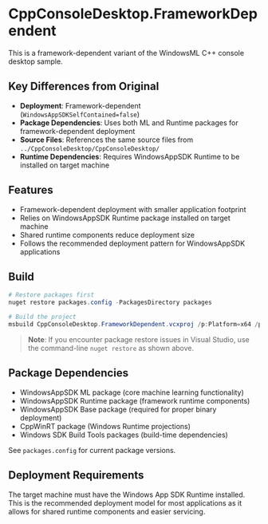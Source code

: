 # CppConsoleDesktop.FrameworkDependent

This is a framework-dependent variant of the WindowsML C++ console desktop sample.

## Key Differences from Original

- **Deployment**: Framework-dependent (`WindowsAppSDKSelfContained=false`)
- **Package Dependencies**: Uses both ML and Runtime packages for framework-dependent deployment
- **Source Files**: References the same source files from `../CppConsoleDesktop/CppConsoleDesktop/`
- **Runtime Dependencies**: Requires WindowsAppSDK Runtime to be installed on target machine

## Features

- Framework-dependent deployment with smaller application footprint
- Relies on WindowsAppSDK Runtime package installed on target machine
- Shared runtime components reduce deployment size
- Follows the recommended deployment pattern for WindowsAppSDK applications

## Build

```powershell
# Restore packages first
nuget restore packages.config -PackagesDirectory packages

# Build the project
msbuild CppConsoleDesktop.FrameworkDependent.vcxproj /p:Platform=x64 /p:Configuration=Release
```

> **Note**: If you encounter package restore issues in Visual Studio, use the command-line `nuget restore` as shown above.

## Package Dependencies

- WindowsAppSDK ML package (core machine learning functionality)
- WindowsAppSDK Runtime package (framework runtime components)
- WindowsAppSDK Base package (required for proper binary deployment)
- CppWinRT package (Windows Runtime projections)
- Windows SDK Build Tools packages (build-time dependencies)

See `packages.config` for current package versions.

## Deployment Requirements

The target machine must have the Windows App SDK Runtime installed. This is the recommended deployment model for most applications as it allows for shared runtime components and easier servicing.
